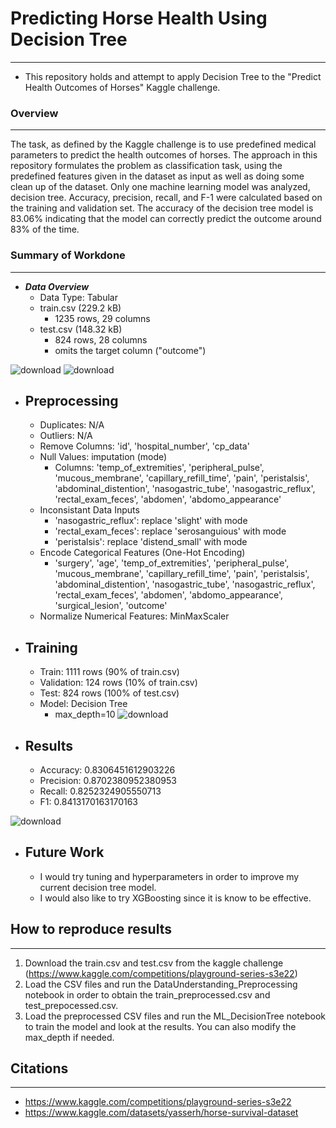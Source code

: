 # Predicting Horse Health Using Decision Tree
***************************************
- This repository holds and attempt to apply Decision Tree to the "Predict Health Outcomes of Horses" Kaggle challenge.

### Overview
***************************************
The task, as defined by the Kaggle challenge is to use predefined medical parameters to predict the health outcomes of horses. The approach in this repository formulates the problem as classification task, using the predefined features given in the dataset as input as well as doing some clean up of the dataset. Only one machine learning model was analyzed, decision tree. Accuracy, precision, recall, and F-1 were calculated based on the training and validation set. The accuracy of the decision tree model is 83.06% indicating that the model can correctly predict the outcome around 83% of the time.

### Summary of Workdone
***************************************
- ***Data Overview***
  - Data Type: Tabular
  - train.csv (229.2 kB)
    - 1235 rows, 29 columns
  - test.csv (148.32 kB)
    - 824 rows, 28 columns
    - omits the target column ("outcome")

![download](https://github.com/cpham893/DATA3402_KaggleChallenge/assets/143844689/9edb587f-d958-4bab-95b1-7a65f3b92d98)
![download](https://github.com/cpham893/DATA3402_KaggleChallenge/assets/143844689/04840dc0-5531-4be0-87d8-c38b7192560a)

- ## **Preprocessing**
  - Duplicates: N/A
  - Outliers: N/A
  - Remove Columns: 'id', 'hospital_number', 'cp_data' 
  - Null Values: imputation (mode)
    - Columns: 'temp_of_extremities', 'peripheral_pulse', 'mucous_membrane', 'capillary_refill_time', 'pain', 'peristalsis', 'abdominal_distention', 'nasogastric_tube', 'nasogastric_reflux', 'rectal_exam_feces', 'abdomen', 'abdomo_appearance'
  - Inconsistant Data Inputs
    - 'nasogastric_reflux': replace 'slight' with mode
    - 'rectal_exam_feces': replace 'serosanguious' with mode
    - 'peristalsis': replace 'distend_small' with mode
  - Encode Categorical Features (One-Hot Encoding)
    - 'surgery', 'age', 'temp_of_extremities', 'peripheral_pulse', 'mucous_membrane', 'capillary_refill_time', 'pain', 'peristalsis', 'abdominal_distention', 'nasogastric_tube', 'nasogastric_reflux', 'rectal_exam_feces', 'abdomen', 'abdomo_appearance', 'surgical_lesion', 'outcome'
  - Normalize Numerical Features: MinMaxScaler   

- ## **Training**
    - Train: 1111 rows (90% of train.csv)
    - Validation: 124 rows (10% of train.csv)
    - Test: 824 rows (100% of test.csv)
    - Model: Decision Tree
      - max_depth=10
![download](https://github.com/cpham893/DATA3402_KaggleChallenge/assets/143844689/a307647c-b13e-4785-94c7-9a1bee21658d)

- ## **Results**
  - Accuracy: 0.8306451612903226
  - Precision: 0.8702380952380953
  - Recall: 0.8252324905550713
  - F1: 0.8413170163170163
    
![download](https://github.com/cpham893/DATA3402_KaggleChallenge/assets/143844689/bfceb230-dc6f-4258-b1ac-fcae3de01c7a)

- ## **Future Work**
  - I would try tuning and hyperparameters in order to improve my current decision tree model.
  - I would also like to try XGBoosting since it is know to be effective.
 
## How to reproduce results
***************************************
1. Download the train.csv and test.csv from the kaggle challenge (https://www.kaggle.com/competitions/playground-series-s3e22)
2. Load the CSV files and run the DataUnderstanding_Preprocessing notebook in order to obtain the train_preprocessed.csv and test_prepocessed.csv.
3. Load the preprocessed CSV files and run the ML_DecisionTree notebook to train the model and look at the results. You can also modify the max_depth if needed.

## Citations
***************************************
 - https://www.kaggle.com/competitions/playground-series-s3e22
 - https://www.kaggle.com/datasets/yasserh/horse-survival-dataset
